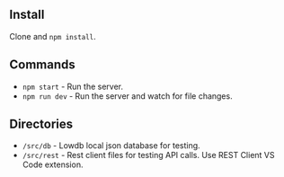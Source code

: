## Install

Clone and `npm install`.

## Commands

- `npm start` - Run the server.
- `npm run dev` - Run the server and watch for file changes.

## Directories

- `/src/db` - Lowdb local json database for testing.
- `/src/rest` - Rest client files for testing API calls. Use REST Client VS Code extension.
